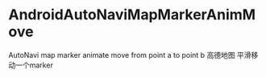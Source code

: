 # AndroidAutoNaviMapMarkerAnimMove
AutoNavi map marker animate move from point a to point b
高德地图 平滑移动一个marker